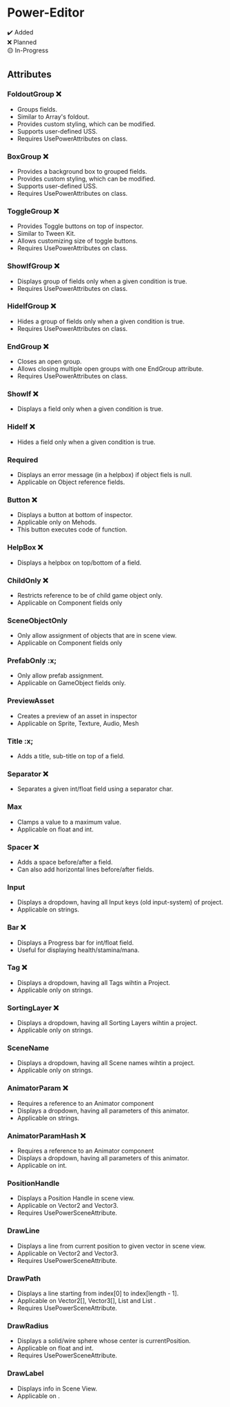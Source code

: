 # Power-Editor
:heavy_check_mark: Added  
:x: Planned  
:yellow_circle: In-Progress  

## Attributes
### FoldoutGroup :x:
- Groups fields.
- Similar to Array's foldout.
- Provides custom styling, which can be modified.
- Supports user-defined USS.
- Requires UsePowerAttributes on class.

### BoxGroup :x:
- Provides a background box to grouped fields.
- Provides custom styling, which can be modified.
- Supports user-defined USS.
- Requires UsePowerAttributes on class.

### ToggleGroup :x:
- Provides Toggle buttons on top of inspector.
- Similar to Tween Kit.
- Allows customizing size of toggle buttons.
- Requires UsePowerAttributes on class.

### ShowIfGroup :x:
- Displays group of fields only when a given condition is true.
- Requires UsePowerAttributes on class.

### HideIfGroup :x:
- Hides a group of fields only when a given condition is true.
- Requires UsePowerAttributes on class.

### EndGroup :x:
- Closes an open group.
- Allows closing multiple open groups with one EndGroup attribute.
- Requires UsePowerAttributes on class.

### ShowIf :x:
- Displays a field only when a given condition is true.

### HideIf :x:
- Hides a field only when a given condition is true.

### Required
- Displays an error message (in a helpbox) if object fiels is null.
- Applicable on Object reference fields. 

### Button :x:
- Displays a button at bottom of inspector.
- Applicable only on Mehods.
- This button executes code of function.

### HelpBox :x:
- Displays a helpbox on top/bottom of a field.

### ChildOnly :x:
- Restricts reference to be of child game object only.
- Applicable on Component fields only

### SceneObjectOnly
- Only allow assignment of objects that are in scene view.
- Applicable on Component fields only

### PrefabOnly :x;
- Only allow prefab assignment.
- Applicable on GameObject fields only.

### PreviewAsset
- Creates a preview of an asset in inspector
- Applicable on Sprite, Texture, Audio, Mesh

### Title :x;
- Adds a title, sub-title on top of a field.

### Separator :x:
- Separates a given int/float field using a separator char.

### Max
- Clamps a value to a maximum value.
- Applicable on float and int.

### Spacer :x:
- Adds a space before/after a field.
- Can also add horizontal lines before/after fields.

### Input
- Displays a dropdown, having all Input keys (old input-system) of project.
- Applicable on strings. 

### Bar :x:
- Displays a Progress bar for int/float field.
- Useful for displaying health/stamina/mana.

### Tag :x:
- Displays a dropdown, having all Tags wihtin a Project.
- Applicable only on strings.

### SortingLayer :x:
- Displays a dropdown, having all Sorting Layers wihtin a project.
- Applicable only on strings.

### SceneName
- Displays a dropdown, having all Scene names wihtin a project.
- Applicable only on strings.

### AnimatorParam :x:
- Requires a reference to an Animator component
- Displays a dropdown, having all parameters of this animator.
- Applicable on strings.

### AnimatorParamHash :x:
- Requires a reference to an Animator component
- Displays a dropdown, having all parameters of this animator.
- Applicable on int.

### PositionHandle
- Displays a Position Handle in scene view.
- Applicable on Vector2 and Vector3. 
- Requires UsePowerSceneAttribute.

### DrawLine
- Displays a line from current position to given vector in scene view.
- Applicable on Vector2 and Vector3.
- Requires UsePowerSceneAttribute.

### DrawPath
- Displays a line starting from index[0] to index[length - 1].
- Applicable on Vector2[], Vector3[], List<Vector2> and List<Vector3> .
- Requires UsePowerSceneAttribute.

### DrawRadius
- Displays a solid/wire sphere whose center is currentPosition.
- Applicable on float and int.
- Requires UsePowerSceneAttribute.

### DrawLabel
- Displays info in Scene View.
- Applicable on <unknown>. 
